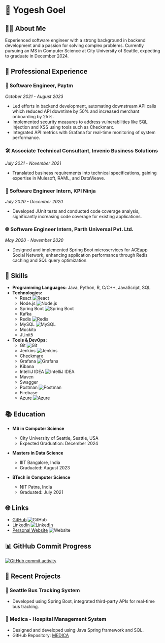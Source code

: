 # 👋 Yogesh Goel

## 🧑‍💻 About Me

Experienced software engineer with a strong background in backend development and a passion for solving complex problems. Currently pursuing an MS in Computer Science at City University of Seattle, expecting to graduate in December 2024.

## 🌟 Professional Experience

### 🚀 Software Engineer, Paytm
*October 2021 - August 2023*

- Led efforts in backend development, automating downstream API calls which reduced API downtime by 50% and increased merchant onboarding by 25%.
- Implemented security measures to address vulnerabilities like SQL Injection and XSS using tools such as Checkmarx.
- Integrated API metrics with Grafana for real-time monitoring of system performance.

### 🛠️ Associate Technical Consultant, Invenio Business Solutions
*July 2021 - November 2021*

- Translated business requirements into technical specifications, gaining expertise in Mulesoft, RAML, and DataWeave.
  
### 🔬 Software Engineer Intern, KPI Ninja
*July 2020 - December 2020*

- Developed JUnit tests and conducted code coverage analysis, significantly increasing code coverage for existing applications.

### 🌐 Software Engineer Intern, Parth Universal Pvt. Ltd.
*May 2020 - November 2020*

- Designed and implemented Spring Boot microservices for ACEapp Social Network, enhancing application performance through Redis caching and SQL query optimization.

## 🚀 Skills


- **Programming Languages:** Java, Python, R, C/C++, JavaScript, SQL
- **Technologies:** 
  - React ![React](https://img.icons8.com/ios-filled/50/000000/react-native.png)
  - Node.js ![Node.js](https://img.icons8.com/color/50/000000/nodejs.png)
  - Spring Boot ![Spring Boot](https://img.icons8.com/color/48/000000/spring-logo.png)
  - Kafka 
  - Redis ![Redis](https://img.icons8.com/color/48/000000/redis.png)
  - MySQL ![MySQL](https://img.icons8.com/ios-filled/50/000000/mysql-logo.png)
  - Mockito 
  - JUnit5 
- **Tools & DevOps:** 
  - Git ![Git](https://img.icons8.com/color/48/000000/git.png)
  - Jenkins ![Jenkins](https://img.icons8.com/color/48/000000/jenkins.png)
  - Checkmarx 
  - Grafana ![Grafana](https://img.icons8.com/fluency/48/000000/grafana.png)
  - Kibana 
  - IntelliJ IDEA ![IntelliJ IDEA](https://img.icons8.com/color/48/000000/intellij-idea.png)
  - Maven 
  - Swagger 
  - Postman ![Postman](https://img.icons8.com/dusk/48/000000/postman-api.png)
  - Firebase 
  - Azure ![Azure](https://img.icons8.com/color/48/000000/azure-1.png)

## 📚 Education

- **MS in Computer Science**
  - City University of Seattle, Seattle, USA
  - Expected Graduation: December 2024

- **Masters in Data Science**
  - IIIT Bangalore, India
  - Graduated: August 2023

- **BTech in Computer Science**
  - NIT Patna, India
  - Graduated: July 2021

## 🌐 Links

- [GitHub](https://github.com/yogesh2699) ![GitHub](https://img.icons8.com/material-outlined/24/000000/github.png)
- [LinkedIn](https://www.linkedin.com/in/yogesh-goel/) ![LinkedIn](https://img.icons8.com/material-rounded/24/000000/linkedin.png)
- [Personal Website](https://yogesh-goel.netlify.app/) ![Website](https://img.icons8.com/material-sharp/24/000000/domain.png)

## 📊 GitHub Commit Progress

[![GitHub commit activity](https://img.shields.io/github/commit-activity/m/yogesh2699/yogesh2699?style=flat-square)](https://github.com/yogesh2699/yogesh2699)

## 🚀 Recent Projects

### 🚌 Seattle Bus Tracking System

- Developed using Spring Boot, integrated third-party APIs for real-time bus tracking.

### 🏥 Medica - Hospital Management System

- Designed and developed using Java Spring framework and SQL.
- GitHub Repository: [MEDICA](https://github.com/yogesh2699/MEDICA)
